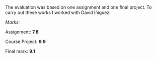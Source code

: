 The evaluation was based on one assignment and one final project. To carry out these works I worked with David Íñiguez.



_Marks:_

Assignment: **7.8**

Course Project: **9.9**

Final mark: **9.1**
